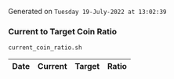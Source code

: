 Generated on `Tuesday 19-July-2022 at 13:02:39`

### Current to Target Coin Ratio
`current_coin_ratio.sh`

Date|Current|Target|Ratio
---|---|---|---
